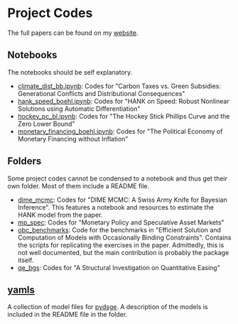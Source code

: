
# Project Codes

The full papers can be found on my [website](gregorboehl.com).

## Notebooks

The notebooks should be self explanatory.

* [climate_dist_bb.ipynb](https://github.com/gboehl/projectlib/tree/master/climate_dist_bb.ipynb): Codes for "Carbon Taxes vs. Green Subsidies: Generational Conflicts and Distributional Consequences"
* [hank_speed_boehl.ipynb](https://github.com/gboehl/projectlib/tree/master/hank_speed_boehl.ipynb): Codes for "HANK on Speed: Robust Nonlinear Solutions using Automatic Differentiation"
* [hockey_pc_bl.ipynb](https://github.com/gboehl/projectlib/tree/master/hockey_pc_bl.ipynb): Codes for "The Hockey Stick Phillips Curve and the Zero Lower Bound"
* [monetary_financing_boehl.ipynb](https://github.com/gboehl/projectlib/tree/master/monetary_financing_boehl.ipynb): Codes for "The Political Economy of Monetary Financing without Inflation"

## Folders

Some project codes cannot be condensed to a notebook and thus get their own folder. Most of them include a README file.

* [dime_mcmc](https://github.com/gboehl/projectlib/tree/master/dime_mcmc): Codes for "DIME MCMC: A Swiss Army Knife for Bayesian Inference". This features a notebook and resources to estimate the HANK model from the paper.
* [mp_spec](https://github.com/gboehl/projectlib/tree/master/mc_spec): Codes for "Monetary Policy and Speculative Asset Markets"
* [obc_benchmarks](https://github.com/gboehl/projectlib/tree/master/obc_benchmarks): Code for the benchmarks in "Efficient Solution and Computation of Models with Occasionally Binding Constraints". Contains the scripts for replicating the exercises in the paper. Admittedly, this is not well documented, but the main contribution is probably the package itself.
* [qe_bgs](https://github.com/gboehl/projectlib/tree/master/qe_bgs): Codes for "A Structural Investigation on Quantitative Easing"

## [yamls](https://github.com/gboehl/projectlib/tree/master/yamls)

A collection of model files for [pydsge](https://github.com/gboehl/pydsge). A description of the models is included in the README file in the folder.

